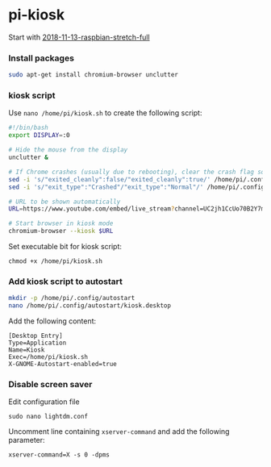 # pi-kiosk


Start with [2018-11-13-raspbian-stretch-full](https://downloads.raspberrypi.org/raspbian_full_latest)


### Install packages
````bash
sudo apt-get install chromium-browser unclutter
````

### kiosk script

Use `nano /home/pi/kiosk.sh` to create the following script:

````bash
#!/bin/bash
export DISPLAY=:0

# Hide the mouse from the display
unclutter &

# If Chrome crashes (usually due to rebooting), clear the crash flag so we don't have the annoying warning bar
sed -i 's/"exited_cleanly":false/"exited_cleanly":true/' /home/pi/.config/chromium/Default/Preferences
sed -i 's/"exit_type":"Crashed"/"exit_type":"Normal"/' /home/pi/.config/chromium/Default/Preferences

# URL to be shown automatically
URL=https://www.youtube.com/embed/live_stream?channel=UC2jh1CcUo70B2Y7m9XaXCAQ&amp;autoplay=1;rel=0;fs=0;autohide=0;hd=0

# Start browser in kiosk mode
chromium-browser --kiosk $URL
````

Set executable bit for kiosk script:
````
chmod +x /home/pi/kiosk.sh
````

### Add kiosk script to autostart
````bash
mkdir -p /home/pi/.config/autostart
nano /home/pi/.config/autostart/kiosk.desktop
````

Add the following content:
````
[Desktop Entry]
Type=Application
Name=Kiosk
Exec=/home/pi/kiosk.sh
X-GNOME-Autostart-enabled=true
````

### Disable screen saver

Edit configuration file
````
sudo nano lightdm.conf
````

Uncomment line containing `xserver-command` and add the following parameter:
````
xserver-command=X -s 0 -dpms
````
